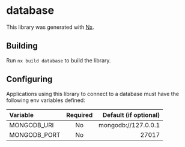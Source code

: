 # database

This library was generated with [Nx](https://nx.dev).

## Building

Run `nx build database` to build the library.

## Configuring

Applications using this library to connect to a database must have the following env variables defined:

| Variable     | Required | Default (if optional) |
| :----------- | :------: | --------------------: |
| MONGODB_URI  |    No    |   mongodb://127.0.0.1 |
| MONGODB_PORT |    No    |                 27017 |

